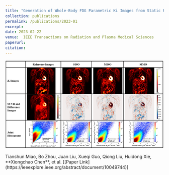 ```yaml
---
title: "Generation of Whole-Body FDG Parametric Ki Images from Static PET Images Using Deep Learning"
collection: publications
permalink: /publications/2023-01
excerpt: 
date: 2023-02-22
venue:  IEEE Transactions on Radiation and Plasma Medical Sciences
paperurl:  
citation: 
---
```

<p align="center">
  <img width="750" src="../figures/2023-TRPMS-Miao.png">
</p>
Tianshun Miao, Bo Zhou, Juan Liu, Xueqi Guo, Qiong Liu, Huidong Xie, **Xiongchao Chen**, et al.   
[[Paper Link](https://ieeexplore.ieee.org/abstract/document/10049744)]
